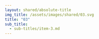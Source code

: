 ```yaml
---
layout: shared/absolute-title
img_title: /assets/images/shared/03.svg
title: "03"
sub_title:
  - sub-titles/item-3.md
---
```

